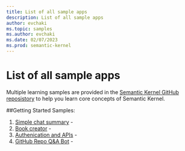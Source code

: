 ```yaml
---
title: List of all sample apps
description: List of all sample apps
author: evchaki
ms.topic: samples
ms.author: evchaki
ms.date: 02/07/2023
ms.prod: semantic-kernel
---
```

# List of all sample apps
Multiple learning samples are provided in the [Semantic Kernel GitHub reposistory](/semantic-kernel/getting-started/setup) to help you learn core concepts of Semantic Kernel.

##Getting Started Samples:
1. [Simple chat summary](simplechatsummary) - 
2. [Book creator](bookcreator) - 
3. [Authenication and APIs](authapi) - 
4. [GitHub Repo Q&A Bot](githubrepoqabot) - 
